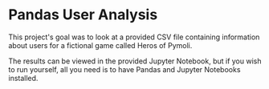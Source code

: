 # Pandas User Analysis
This project's goal was to look at a provided CSV file containing information about users for a fictional game called Heros of Pymoli.

The results can be viewed in the provided Jupyter Notebook, but if you wish to run yourself, all you need is to have Pandas and Jupyter Notebooks installed.
